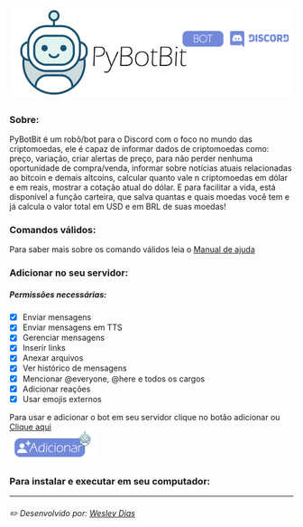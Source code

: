 # ![bot](https://github.com/WeDias/PyBotBit/blob/master/ignorar/bot0.png)

### Sobre:
PyBotBit é um robô/bot para o Discord com o foco no mundo das criptomoedas, ele é
capaz de informar dados de criptomoedas como: preço, variação, criar alertas de
preço, para não perder nenhuma oportunidade de compra/venda, informar sobre
notícias atuais relacionadas ao bitcoin e demais altcoins, calcular quanto vale n
criptomoedas em dólar e em reais, mostrar a cotação atual do dólar. E para facilitar a
vida, está disponível a função carteira, que salva quantas e quais moedas você tem e já
calcula o valor total em USD e em BRL de suas moedas!

### Comandos válidos:
Para saber mais sobre os comando válidos leia o [Manual de ajuda](https://github.com/WeDias/PyBotBit/blob/master/Manual%20de%20ajuda.pdf)

### Adicionar no seu servidor:
##### Permissões necessárias:
- [x] Enviar mensagens
- [x] Enviar mensagens em TTS
- [x] Gerenciar mensagens
- [x] Inserir links
- [x] Anexar arquivos
- [x] Ver histórico de mensagens
- [x] Mencionar @everyone, @here e todos os cargos
- [x] Adicionar reações
- [x] Usar emojis externos

Para usar e adicionar o bot em seu servidor clique no botão adicionar ou [Clique aqui](https://discordapp.com/oauth2/authorize?client_id=701186412799721523&permissions=522304&scope=bot)  
[![adicionar](https://github.com/WeDias/PyBotBit/blob/master/ignorar/addbot0.png)](https://discordapp.com/oauth2/authorize?client_id=701186412799721523&permissions=522304&scope=bot)

### Para instalar e executar em seu computador:

---
###### ✏️ Desenvolvido por: [*Wesley Dias*](https://github.com/WeDias)
